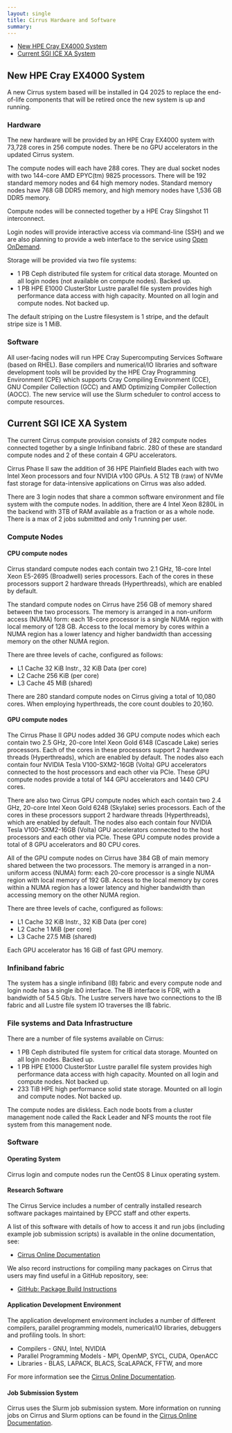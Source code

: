 ```yaml
---
layout: single
title: Cirrus Hardware and Software
summary:
---
```


- [New HPE Cray EX4000 System](#new-hpe-cray-ex4000-system)
- [Current SGI ICE XA System](#current-sgi-ice-xa-system)

## New HPE Cray EX4000 System

A new Cirrus system based will be installed in Q4 2025 to replace the end-of-life components that will be
retired once the new system is up and running.

### Hardware 

The new hardware will be provided by an HPE Cray EX4000 system with 73,728 cores in 256 compute nodes. There
be no GPU accelerators in the updated Cirrus system.

The compute nodes will each have 288 cores. They are dual socket nodes with two 144-core AMD EPYC(tm) 9825
processors. There will be 192 standard memory nodes and 64 high memory nodes. Standard memory nodes have
768 GB DDR5 memory, and high memory nodes have 1,536 GB DDR5 memory.

Compute nodes will be connected together by a HPE Cray Slingshot 11 interconnect.

Login nodes will provide interactive access via command-line (SSH) and we are also planning to provide
a web interface to the service using [Open OnDemand](https://openondemand.org/).

Storage will be provided via two file systems:

* 1 PB Ceph distributed file system for critical data storage. Mounted on all login nodes (not available
  on compute nodes). Backed up.
* 1 PB HPE E1000 ClusterStor Lustre parallel file system provides
  high performance data access with high capacity. Mounted on all login and compute nodes. Not backed up.

The default striping on the Lustre filesystem is 1 stripe, and the default stripe size is 1 MiB.

### Software 

All user-facing nodes will run HPE Cray Supercomputing Services Software (based on RHEL). Base compilers
and numerical/IO libraries and software development tools will be provided by the HPE Cray Programming
Environment (CPE) which supports Cray Compiling Environment (CCE), GNU Compiler Collection (GCC) and
AMD Optimizing Compiler Collection (AOCC). The new service will use the Slurm scheduler to control
access to compute resources. 

## Current SGI ICE XA System

The current Cirrus compute provision consists of 282 compute nodes connected
together by a single Infiniband fabric. 280 of these are standard 
compute nodes and 2 of these contain 4 GPU accelerators.

Cirrus Phase II saw the addition of 36 HPE Plainfield Blades each with two Intel 
Xeon processors and four NVIDIA v100 GPUs. A 512 TB (raw) of NVMe fast storage for 
data-intensive applications on Cirrus was also added. 

There are 3 login nodes that share a common software environment and
file system with the compute nodes. In addition, there are 4 Intel Xeon 8280L in the backend with 3TB of RAM
available as a fraction or as a whole node.  There is a max of 2 jobs submitted and only 1 running per user.

### Compute Nodes

#### CPU compute nodes

Cirrus standard compute nodes each contain two 2.1 GHz, 18-core Intel Xeon
E5-2695 (Broadwell) series processors. Each of the cores in these
processors support 2 hardware threads (Hyperthreads), which are enabled
by default.

The standard compute nodes on Cirrus have 256 GB of memory shared between the two
processors. The memory is arranged in a non-uniform access (NUMA) form:
each 18-core processor is a single NUMA region with local memory of 128
GB. Access to the local memory by cores within a NUMA region has a lower
latency and higher bandwidth than accessing memory on the other NUMA region.

There are three levels of cache, configured as follows:

-   L1 Cache 32 KiB Instr., 32 KiB Data (per core)
-   L2 Cache 256 KiB (per core)
-   L3 Cache 45 MiB (shared)

There are 280 standard compute nodes on Cirrus giving a total of 10,080 cores.
When employing hyperthreads, the core count doubles to 20,160.

#### GPU compute nodes

The Cirrus Phase II GPU nodes added 36 GPU compute nodes which each contain two 2.5 GHz, 
20-core Intel Xeon Gold 6148 (Cascade Lake) series processors. Each of the cores in these 
processors support 2 hardware threads (Hyperthreads), which are enabled by default. 
The nodes also each contain four NVIDIA Tesla V100-SXM2-16GB (Volta) GPU accelerators connected 
to the host processors and each other via PCIe. These GPU compute nodes provide a total of 144 
GPU accelerators and 1440 CPU cores.

There are also two Cirrus GPU compute nodes which each contain two 2.4 GHz, 20-core Intel 
Xeon Gold 6248 (Skylake) series processors. Each of the cores in these processors support 
2 hardware threads (Hyperthreads), which are enabled by default. The nodes also each contain 
four NVIDIA Tesla V100-SXM2-16GB (Volta) GPU accelerators connected to the host processors and
each other via PCIe. These GPU compute nodes provide a total of 8 GPU accelerators and 80
CPU cores.

All of the GPU compute nodes on Cirrus have 384 GB of main memory shared between the two 
processors. The memory is arranged in a non-uniform access (NUMA) form: 
each 20-core processor is a single NUMA region with local memory of 192
GB. Access to the local memory by cores within a NUMA region has a lower
latency and higher bandwidth than accessing memory on the other NUMA region.

There are three levels of cache, configured as follows:

-   L1 Cache 32 KiB Instr., 32 KiB Data (per core)
-   L2 Cache 1 MiB (per core)
-   L3 Cache 27.5 MiB (shared)

Each GPU accelerator has 16 GiB of fast GPU memory.

### Infiniband fabric

The system has a single infiniband (IB) fabric and every compute node
and login node has a single ib0 interface. The IB interface is FDR, with
a bandwidth of 54.5 Gb/s. The Lustre servers have two connections to the
IB fabric and all Lustre file system IO traverses the IB fabric.

### File systems and Data Infrastructure

There are a number of file systems available on Cirrus:

* 1 PB Ceph distributed file system for critical data storage. Mounted on all login nodes. Backed up.
* 1 PB HPE E1000 ClusterStor Lustre parallel file system provides
  high performance data access with high capacity. Mounted on all login and compute nodes. Not backed up.
* 233 TiB HPE high performance solid state storage. Mounted on all login and compute nodes. Not backed up.

The compute nodes are diskless. Each node boots from a cluster management node called the Rack Leader and NFS mounts the root file
system from this management node.

### Software

#### Operating System

Cirrus login and compute nodes run the CentOS 8 Linux operating system.

#### Research Software

The Cirrus Service includes a number of centrally installed research software
packages maintained by EPCC staff and other experts.

A list of this software with details of how to access it and run jobs (including
example job submission scripts) is available in the online documentation, see:

* [Cirrus Online Documentation](http://docs.cirrus.ac.uk)

We also record instructions for compiling many packages on Cirrus that users may
find useful in a GitHub repository, see:

* [GitHub: Package Build Instructions](https://github.com/hpc-uk/build-instructions)

#### Application Development Environment

The application development environment includes a number of different compilers,
parallel programming models, numerical/IO libraries, debuggers and profiling tools.
In short:

* Compilers - GNU, Intel, NVIDIA
* Parallel Programming Models - MPI, OpenMP, SYCL, CUDA, OpenACC
* Libraries - BLAS, LAPACK, BLACS, ScaLAPACK, FFTW, and more

For more information see the [Cirrus Online Documentation](http://docs.cirrus.ac.uk).

#### Job Submission System

Cirrus uses the Slurm job submission system. More information on running jobs on
Cirrus and Slurm options can be found in the [Cirrus Online Documentation](http://docs.cirrus.ac.uk).




